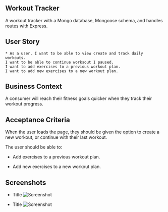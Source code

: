 ## Workout Tracker

A workout tracker with a Mongo database, Mongoose schema, and handles routes with Express.


## User Story

```
* As a user, I want to be able to view create and track daily workouts.
I want to be able to continue worksout I paused.
I want to add exercises to a previous workout plan.
I want to add new exercises to a new workout plan.
```


## Business Context

A consumer will reach their fitness goals quicker when they track their workout progress.


## Acceptance Criteria

When the user loads the page, they should be given the option to create a new workout, or continue with their last workout.

The user should be able to:

  * Add exercises to a previous workout plan.

  * Add new exercises to a new workout plan.


## Screenshots

* Title
![Screenshot](/folder/filename.type)

* Title
![Screenshot](/folder/filename.type)